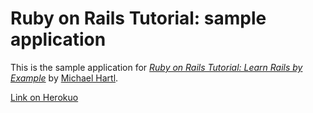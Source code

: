 # Ruby on Rails Tutorial: sample application

This is the sample application for
[*Ruby on Rails Tutorial: Learn Rails by Example*](http://railstutorial.org/)
by [Michael Hartl](http://michaelhartl.com/).

[Link on Herokuo](http://gentle-meadow-1312.heroku.com/pages/home)
